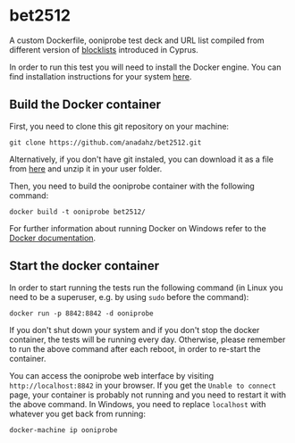 # bet2512

A custom Dockerfile, ooniprobe test deck and URL list compiled from different
version of [blocklists](http://blocking.nba.com.cy) introduced in Cyprus.

In order to run this test you will need to install the Docker engine. You can
find installation instructions for your system
[here](https://docs.docker.com/engine/installation/#platform-support-matrix).


## Build the Docker container

First, you need to clone this git repository on your machine:

```
git clone https://github.com/anadahz/bet2512.git
```

Alternatively, if you don't have git instaled, you can download it as a file
from [here](https://github.com/anadahz/bet2512/archive/master.zip) and unzip
it in your user folder.

Then, you need to build the ooniprobe container with the following command:

```
docker build -t ooniprobe bet2512/
```

For further information about running Docker on Windows refer to the
[Docker documentation](https://docs.docker.com/docker-for-windows).


## Start the docker container

In order to start running the tests run the following command (in Linux you
need to be a superuser, e.g. by using `sudo` before the command):

```
docker run -p 8842:8842 -d ooniprobe
```

If you don't shut down your system and if you don't stop the docker container,
the tests will be running every day. Otherwise, please remember to run the
above command after each reboot, in order to re-start the container.

You can access the ooniprobe web interface by visiting `http://localhost:8842`
in your browser. If you get the `Unable to connect` page, your container is
probably not running and you need to restart it with the above command. In
Windows, you need to replace `localhost` with whatever you get back from
running:

```
docker-machine ip ooniprobe
```
